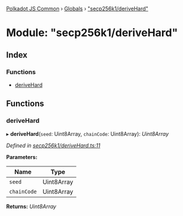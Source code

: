 [Polkadot JS Common](../README.md) › [Globals](../globals.md) › ["secp256k1/deriveHard"](_secp256k1_derivehard_.md)

# Module: "secp256k1/deriveHard"

## Index

### Functions

* [deriveHard](_secp256k1_derivehard_.md#derivehard)

## Functions

###  deriveHard

▸ **deriveHard**(`seed`: Uint8Array, `chainCode`: Uint8Array): *Uint8Array*

*Defined in [secp256k1/deriveHard.ts:11](https://github.com/polkadot-js/common/blob/0f45b7fb/packages/util-crypto/src/secp256k1/deriveHard.ts#L11)*

**Parameters:**

Name | Type |
------ | ------ |
`seed` | Uint8Array |
`chainCode` | Uint8Array |

**Returns:** *Uint8Array*
